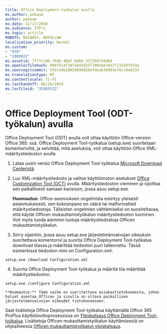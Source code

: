 ```yaml
---
title: Office Deployment-työkalun avulla
ms.author: pebaum
author: pebaum
ms.date: 12/17/2018
ms.audience: ITPro
ms.topic: article
ROBOTS: NOINDEX, NOFOLLOW
localization_priority: Normal
ms.custom:
- "918"
- "2000022"
ms.assetid: 7ff7cc06-76d0-468f-bd66-3f2760750d04
ms.openlocfilehash: 998f914f38fa9d1925f7003e634d7f11550f47da
ms.sourcegitcommit: 5fb7a4b28859690020efdea630d03e70cc0e6334
ms.translationtype: MT
ms.contentlocale: fi-FI
ms.lasthandoff: 06/28/2019
ms.locfileid: "35365522"
---
```

# <a name="using-the-office-deployment-tool-odt"></a>Office Deployment Tool (ODT-työkalun) avulla

Office Deployment Tool (ODT) avulla voit ottaa käyttöön Office-version Office 365: ssä. Office Deployment Tool-työkalua (setup.exe) suoritetaan komentoriviltä, ja selvittää, mitä asetuksia, voit ottaa käyttöön Office XML-määritystiedoston avulla.
  
1. Lataa uusin versio Office Deployment Tool-työkalua [Microsoft Download Centeristä](http://go.microsoft.com/fwlink/p/?LinkID=626065).

2. Luo XML-määritystiedosto ja valitse käyttöönoton asetukset [Office Customization Tool (OCT)](https://config.office.com) avulla. Määritystiedoston vieminen ja sijoittaa sen paikallisesti samaan kansioon, jossa asuu setup.exe.

    **Huomautus:** Office-asennuksen ongelmista esiintyy yleisesti asianmukaisesti, sen kokoonpano on väärä tai malformatted määritystiedostoja. Tällaisten ongelmien välttämiseksi on suositeltavaa, että käytät Officen mukauttamistyökalun määritystiedoston luominen. Voit myös tuoda aiemmin luotuja määritystiedostoja Officen mukauttamistyökalun.

3. Siirry sijaintiin, jossa asuu setup.exe järjestelmänvalvojan oikeuksin suoritettava komentorivi ja suorita Office Deployment Tool-työkalua download tilassa ja määrittää tiedoston juuri tallennettu. Tässä esimerkissä tiedoston nimi on Configuration.xml:
    
  ```
  setup.exe /download Configuration.xml  
  ```

4. Suorita Office Deployment Tool-työkalua ja määritä tila määrittää määritystiedoston.
    
  ```
  setup.exe /configure Configuration.xml
  ```

    **Huomautus:** Tämä vaihe on suoritettava asiakastietokoneesta, johon haluat asentaa Officen ja sinulla on oltava paikallisen järjestelmänvalvojan oikeudet tietokoneeseen.

Saat lisätietoja Office Deployment Tool-työkalua käyttämällä Office 365 ProPlus käyttöönottoprosessissa on [Yleiskatsaus Office Deployment Tool-työkalua](https://docs.microsoft.com/deployoffice/overview-of-the-office-2016-deployment-tool). Lisätietoja Officen mukauttamistyökalun käyttämisestä on ohjeaiheessa [Officen mukauttamistyökalun yleiskatsaus](https://docs.microsoft.com/DeployOffice/overview-of-the-office-customization-tool-for-click-to-run).
